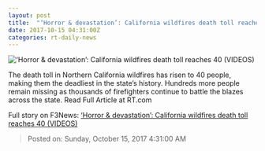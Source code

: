 ```yaml
---
layout: post
title:  "‘Horror & devastation’: California wildfires death toll reaches 40 (VIDEOS)"
date: 2017-10-15 04:31:00Z
categories: rt-daily-news
---
```


![‘Horror & devastation’: California wildfires death toll reaches 40 (VIDEOS)](https://cdni.rt.com/files/2017.10/article/59e2e250fc7e939c3e8b4567.jpg)

The death toll in Northern California wildfires has risen to 40 people, making them the deadliest in the state’s history. Hundreds more people remain missing as thousands of firefighters continue to battle the blazes across the state. Read Full Article at RT.com


Full story on F3News: [‘Horror & devastation’: California wildfires death toll reaches 40 (VIDEOS)](http://www.f3nws.com/n/XS3FfE)

> Posted on: Sunday, October 15, 2017 4:31:00 AM
